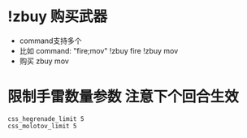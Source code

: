 # !zbuy 购买武器
-  command支持多个
-  比如 command: "fire;mov" !zbuy fire !zbuy mov
-  购买 zbuy mov

# 限制手雷数量参数 注意下个回合生效
```css_hegrenade_limit 5```  
```css_molotov_limit 5```

  
